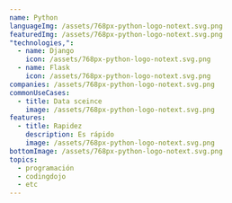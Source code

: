 ```yaml
---
name: Python
languageImg: /assets/768px-python-logo-notext.svg.png
featuredImg: /assets/768px-python-logo-notext.svg.png
"technologies,":
  - name: Django
    icon: /assets/768px-python-logo-notext.svg.png
  - name: Flask
    icon: /assets/768px-python-logo-notext.svg.png
companies: /assets/768px-python-logo-notext.svg.png
commonUseCases:
  - title: Data sceince
    image: /assets/768px-python-logo-notext.svg.png
features:
  - title: Rapidez
    description: Es rápido
    image: /assets/768px-python-logo-notext.svg.png
bottomImage: /assets/768px-python-logo-notext.svg.png
topics:
  - programación
  - codingdojo
  - etc
---
```

